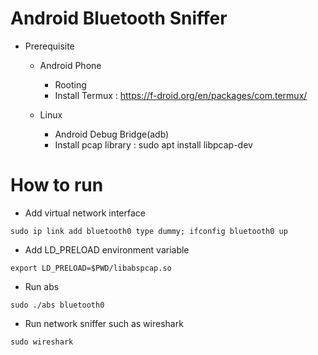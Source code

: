 Android Bluetooth Sniffer
===

* Prerequisite
  * Android Phone
    * Rooting
    * Install Termux : https://f-droid.org/en/packages/com.termux/

  * Linux
    * Android Debug Bridge(adb)
    * Install pcap library : sudo apt install libpcap-dev

How to run
===

* Add virtual network interface
```
sudo ip link add bluetooth0 type dummy; ifconfig bluetooth0 up

```
* Add LD_PRELOAD environment variable
```
export LD_PRELOAD=$PWD/libabspcap.so
```

* Run abs
```
sudo ./abs bluetooth0
```

* Run network sniffer such as wireshark
```
sudo wireshark
```
